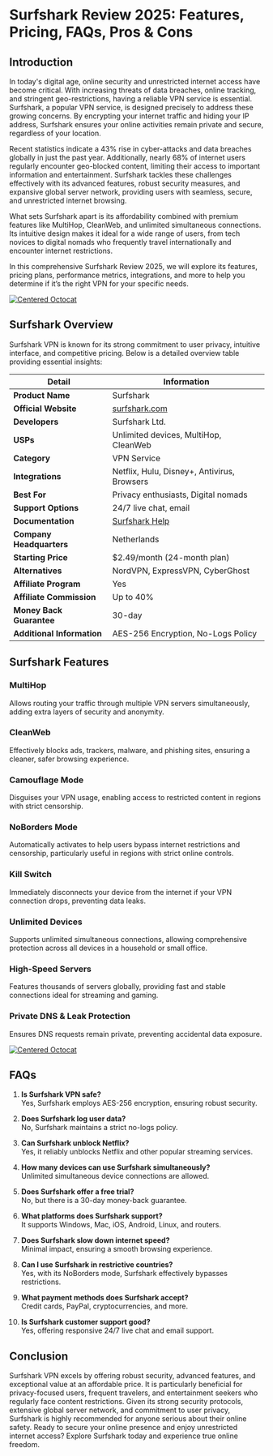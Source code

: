 # Surfshark Review 2025: Features, Pricing, FAQs, Pros & Cons

## Introduction

In today's digital age, online security and unrestricted internet access have become critical. With increasing threats of data breaches, online tracking, and stringent geo-restrictions, having a reliable VPN service is essential. Surfshark, a popular VPN service, is designed precisely to address these growing concerns. By encrypting your internet traffic and hiding your IP address, Surfshark ensures your online activities remain private and secure, regardless of your location.

Recent statistics indicate a 43% rise in cyber-attacks and data breaches globally in just the past year. Additionally, nearly 68% of internet users regularly encounter geo-blocked content, limiting their access to important information and entertainment. Surfshark tackles these challenges effectively with its advanced features, robust security measures, and expansive global server network, providing users with seamless, secure, and unrestricted internet browsing.

What sets Surfshark apart is its affordability combined with premium features like MultiHop, CleanWeb, and unlimited simultaneous connections. Its intuitive design makes it ideal for a wide range of users, from tech novices to digital nomads who frequently travel internationally and encounter internet restrictions.

In this comprehensive Surfshark Review 2025, we will explore its features, pricing plans, performance metrics, integrations, and more to help you determine if it’s the right VPN for your specific needs.

<a href="https://afftrend.com/surfshark">
  <img src="https://raw.githubusercontent.com/digirepoin/a/img/btn/1.png" alt="Centered Octocat">
</a>

## Surfshark Overview

Surfshark VPN is known for its strong commitment to user privacy, intuitive interface, and competitive pricing. Below is a detailed overview table providing essential insights:

| Detail                        | Information                                      |
|-------------------------------|--------------------------------------------------|
| **Product Name**              | Surfshark                                        |
| **Official Website**          | [surfshark.com](https://surfshark.com)           |
| **Developers**                | Surfshark Ltd.                                   |
| **USPs**                      | Unlimited devices, MultiHop, CleanWeb            |
| **Category**                  | VPN Service                                      |
| **Integrations**              | Netflix, Hulu, Disney+, Antivirus, Browsers      |
| **Best For**                  | Privacy enthusiasts, Digital nomads              |
| **Support Options**           | 24/7 live chat, email                            |
| **Documentation**             | [Surfshark Help](https://support.surfshark.com)  |
| **Company Headquarters**      | Netherlands                                      |
| **Starting Price**            | $2.49/month (24-month plan)                      |
| **Alternatives**              | NordVPN, ExpressVPN, CyberGhost                  |
| **Affiliate Program**         | Yes                                              |
| **Affiliate Commission**      | Up to 40%                                        |
| **Money Back Guarantee**      | 30-day                                           |
| **Additional Information**    | AES-256 Encryption, No-Logs Policy               |

## Surfshark Features

### MultiHop
Allows routing your traffic through multiple VPN servers simultaneously, adding extra layers of security and anonymity.

### CleanWeb
Effectively blocks ads, trackers, malware, and phishing sites, ensuring a cleaner, safer browsing experience.

### Camouflage Mode
Disguises your VPN usage, enabling access to restricted content in regions with strict censorship.

### NoBorders Mode
Automatically activates to help users bypass internet restrictions and censorship, particularly useful in regions with strict online controls.

### Kill Switch
Immediately disconnects your device from the internet if your VPN connection drops, preventing data leaks.

### Unlimited Devices
Supports unlimited simultaneous connections, allowing comprehensive protection across all devices in a household or small office.

### High-Speed Servers
Features thousands of servers globally, providing fast and stable connections ideal for streaming and gaming.

### Private DNS & Leak Protection
Ensures DNS requests remain private, preventing accidental data exposure.

<a href="https://afftrend.com/surfshark">
  <img src="https://raw.githubusercontent.com/digirepoin/a/img/btn/1.png" alt="Centered Octocat">
</a>

## FAQs

1. **Is Surfshark VPN safe?**  
Yes, Surfshark employs AES-256 encryption, ensuring robust security.

2. **Does Surfshark log user data?**  
No, Surfshark maintains a strict no-logs policy.

3. **Can Surfshark unblock Netflix?**  
Yes, it reliably unblocks Netflix and other popular streaming services.

4. **How many devices can use Surfshark simultaneously?**  
Unlimited simultaneous device connections are allowed.

5. **Does Surfshark offer a free trial?**  
No, but there is a 30-day money-back guarantee.

6. **What platforms does Surfshark support?**  
It supports Windows, Mac, iOS, Android, Linux, and routers.

7. **Does Surfshark slow down internet speed?**  
Minimal impact, ensuring a smooth browsing experience.

8. **Can I use Surfshark in restrictive countries?**  
Yes, with its NoBorders mode, Surfshark effectively bypasses restrictions.

9. **What payment methods does Surfshark accept?**  
Credit cards, PayPal, cryptocurrencies, and more.

10. **Is Surfshark customer support good?**  
Yes, offering responsive 24/7 live chat and email support.

## Conclusion

Surfshark VPN excels by offering robust security, advanced features, and exceptional value at an affordable price. It is particularly beneficial for privacy-focused users, frequent travelers, and entertainment seekers who regularly face content restrictions. Given its strong security protocols, extensive global server network, and commitment to user privacy, Surfshark is highly recommended for anyone serious about their online safety. Ready to secure your online presence and enjoy unrestricted internet access? Explore Surfshark today and experience true online freedom.

